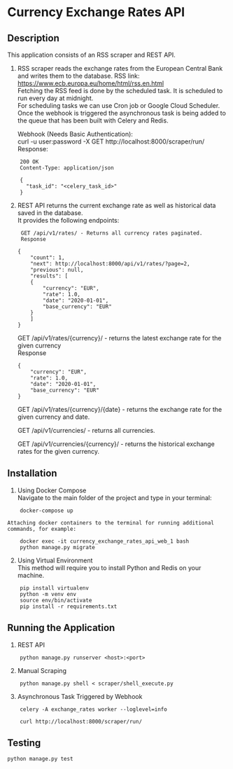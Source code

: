 # Currency Exchange Rates API

## Description
This application consists of an RSS scraper and REST API.
1. RSS scraper reads the exchange rates from the European Central Bank and writes them to the database. 
RSS link: https://www.ecb.europa.eu/home/html/rss.en.html  
Fetching the RSS feed is done by the scheduled task. It is scheduled to run every day at midnight.  
For scheduling tasks we can use Cron job or Google Cloud Scheduler. Once the webhook is triggered the asynchronous task is being added to the queue that has been built with Celery and Redis.  

	Webhook (Needs Basic Authentication):  
	curl -u user:password -X GET http://localhost:8000/scraper/run/ 
	Response:

```
	200 OK
	Content-Type: application/json

	{
	  "task_id": "<celery_task_id>"
	}
```

2. REST API returns the current exchange rate as well as historical data saved in the database.  
It provides the following endpoints:  
   
        GET /api/v1/rates/ - Returns all currency rates paginated.  
        Response  
	```
	{  
	    "count": 1,  
	    "next": http://localhost:8000/api/v1/rates/?page=2,  
	    "previous": null,  
	    "results": [  
		{  
		    "currency": "EUR",  
		    "rate": 1.0,  
		    "date": "2020-01-01",  
		    "base_currency": "EUR"
		}  
	    ]  
	}
	```
	GET /api/v1/rates/{currency}/ - returns the latest exchange rate for the given currency  
	Response  
	```
	{  
	    "currency": "EUR",  
	    "rate": 1.0,  
	    "date": "2020-01-01",  
	    "base_currency": "EUR"
	}
	```
	
	GET /api/v1/rates/{currency}/{date} - returns the exchange rate for the given currency and date.  

	GET /api/v1/currencies/ - returns all currencies.

	GET /api/v1/currencies/{currency}/ - returns the historical exchange rates for the given currency.


## Installation
1. Using Docker Compose  
Navigate to the main folder of the project and type in your terminal:
```
	docker-compose up
```
	Attaching docker containers to the terminal for running additional commands, for example:  
```
	docker exec -it currency_exchange_rates_api_web_1 bash
	python manage.py migrate
```

2. Using Virtual Environment  
This method will require you to install Python and Redis on your machine.
```
	pip install virtualenv
	python -m venv env
	source env/bin/activate
	pip install -r requirements.txt
```

## Running the Application
1. REST API
```
	python manage.py runserver <host>:<port>
```
2. Manual Scraping
```
	python manage.py shell < scraper/shell_execute.py
```
3. Asynchronous Task Triggered by Webhook
```
	celery -A exchange_rates worker --loglevel=info
```
```
	curl http://localhost:8000/scraper/run/
```


## Testing

```
python manage.py test
```